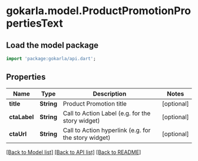 # gokarla.model.ProductPromotionPropertiesText

## Load the model package
```dart
import 'package:gokarla/api.dart';
```

## Properties
Name | Type | Description | Notes
------------ | ------------- | ------------- | -------------
**title** | **String** | Product Promotion title | [optional] 
**ctaLabel** | **String** | Call to Action Label (e.g. for the story widget) | [optional] 
**ctaUrl** | **String** | Call to Action hyperlink (e.g. for the story widget) | [optional] 

[[Back to Model list]](../README.md#documentation-for-models) [[Back to API list]](../README.md#documentation-for-api-endpoints) [[Back to README]](../README.md)


